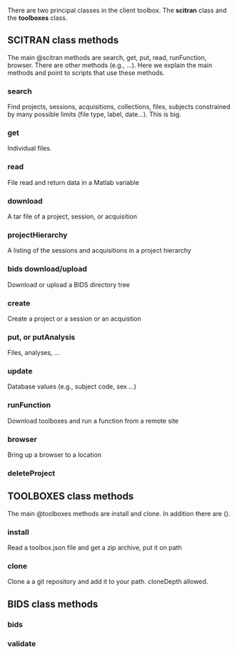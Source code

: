 There are two principal classes in the client toolbox.  The **scitran** class and the **toolboxes** class.

## SCITRAN class methods

The main @scitran methods are search, get, put, read, runFunction, browser.  There are other methods (e.g.,  ...).  Here we explain the main methods and point to scripts that use these methods.

### search
Find projects, sessions, acquisitions, collections, files, subjects constrained by many possible limits (file type, label, date...).  This is big.

### get
Individual files.

### read
File read and return data in a Matlab variable

### download
A tar file of a project, session, or acquisition

### projectHierarchy
A listing of the sessions and acquisitions in a project hierarchy

### bids download/upload
Download or upload a BIDS directory tree

### create
Create a project or a session or an acquistion

### put, or putAnalysis
Files, analyses, ...

### update
Database values (e.g., subject code, sex ...)

### runFunction
Download toolboxes and run a function from a remote site

### browser
Bring up a browser to a location

### deleteProject

## TOOLBOXES class methods
The main @toolboxes methods are install and clone.  In addition there are ().

### install
Read a toolbox.json file and get a zip archive, put it on path

### clone
Clone a a git repository and add it to your path.  cloneDepth allowed.

## BIDS class methods

### bids

### validate





